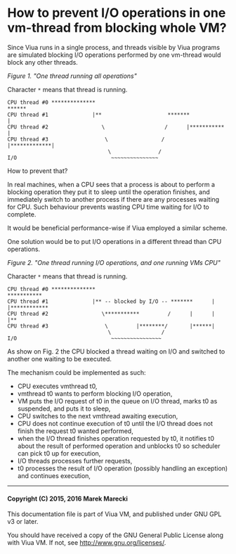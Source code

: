 # How to prevent I/O operations in one vm-thread from blocking whole VM?

Since Viua runs in a single process, and threads visible by Viua programs are
simulated blocking I/O operations performed by one vm-thread would block any
other threads.

*Figure 1. "One thread running all operations"*

Character `*` means that thread is running.

```
CPU thread #0 **************                                                      ******
CPU thread #1              |**                     *******                        |     
CPU thread #2                 \                   /      |***********             |     
CPU thread #3                  \                 /                  |*************|     
                                \               /
I/O                              ~~~~~~~~~~~~~~~
```

How to prevent that?

In real machines, when a CPU sees that a process is about to perform a blocking
operation they put it to sleep until the operation finishes, and immediately
switch to another process if there are any processes waiting for CPU.
Such behaviour prevents wasting CPU time waiting for I/O to complete.

It would be beneficial performance-wise if Viua employed a similar scheme.

One solution would be to put I/O operations in a different thread than CPU
operations.

*Figure 2. "One thread running I/O operations, and one running VMs CPU"*

Character `*` means that thread is running.

```
CPU thread #0 **************                                     ***********
CPU thread #1              |** -- blocked by I/O -- *******      |         |************
CPU thread #2                 \***********         /      |      |                     |**
CPU thread #3                  \         |********/       |******|
                                \                /
I/O                              ~~~~~~~~~~~~~~~~
```

As show on Fig. 2 the CPU blocked a thread waiting on I/O and switched
to another one waiting to be executed.

The mechanism could be implemented as such:

- CPU executes vmthread t0,
- vmthread t0 wants to perform blocking I/O operation,
- VM puts the I/O request of t0 in the queue on I/O thread, marks t0 as suspended, and
  puts it to sleep,
- CPU switches to the next vmthread awaiting execution,
- CPU does not continue execution of t0 until the I/O thread does not finish the request t0
  wanted performed,
- when the I/O thread finishes operation requested by t0, it notifies t0 about the result of
  performed operation and unblocks t0 so scheduler can pick t0 up for execution,
- I/O threads processes further requests,
- t0 processes the result of I/O operation (possibly handling an exception) and continues execution,

---

#### Copyright (C) 2015, 2016 Marek Marecki

This documentation file is part of Viua VM, and
published under GNU GPL v3 or later.

You should have received a copy of the GNU General Public License
along with Viua VM.  If not, see <http://www.gnu.org/licenses/>.
